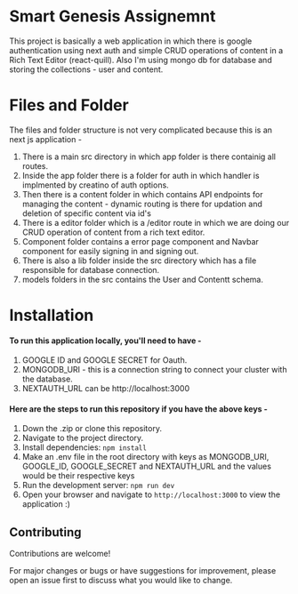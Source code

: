 # Smart Genesis Assignemnt

This project is basically a web application in which there is google authentication using next auth and simple CRUD operations of content in a Rich Text Editor (react-quill). Also I'm using mongo db for database and storing the collections - user and content.

# Files and Folder
The files and folder structure is not very complicated because this is an next js application -

1. There is a main src directory in which app folder is there containig all routes.
2. Inside the app folder there is a folder for auth in which handler is implmented by creatino of auth options.
3. Then there is a content folder in which contains API endpoints for managing the content - dynamic routing is there for updation and deletion of  specific content via id's
4. There is a editor folder which is a /editor route in which we are doing our CRUD operation of content from a rich text editor.
5. Component folder contains a error page component and Navbar component for easily signing in and signing out.
6. There is also a lib folder inside the src directory which has a file responsible for database connection.
7. models folders in the src contains the User and Contentt schema.

# Installation

#### To run this application locally, you'll need to have - 
1. GOOGLE ID and GOOGLE SECRET for Oauth.
2. MONGODB_URI - this is a connection string to connect your cluster with the database.
3. NEXTAUTH_URL can be http://localhost:3000


#### Here are the steps to run this repository if you have the above keys -

1. Down the .zip or clone this repository.
2. Navigate to the project directory.
3. Install dependencies: `npm install`
4. Make an .env file in the root directory with keys as MONGODB_URI, GOOGLE_ID, GOOGLE_SECRET and NEXTAUTH_URL and the values would be their respective keys
5. Run the development server: `npm run dev`
6. Open your browser and navigate to `http://localhost:3000` to view the application :)
## Contributing

Contributions are welcome!

 For major changes or bugs or have suggestions for improvement, please open an issue first to discuss what you would like to change.
